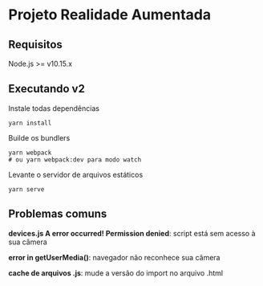 # Projeto Realidade Aumentada

## Requisitos
Node.js >= v10.15.x

## Executando v2
Instale todas dependências

```
yarn install
```

Builde os bundlers
```
yarn webpack
# ou yarn webpack:dev para modo watch
```

Levante o servidor de arquivos estáticos
```
yarn serve
```

## Problemas comuns
**devices.js A error occurred! Permission denied**: script está sem acesso à sua câmera

**error in getUserMedia()**: navegador não reconhece sua câmera

**cache de arquivos .js**: mude a versão do import no arquivo .html
